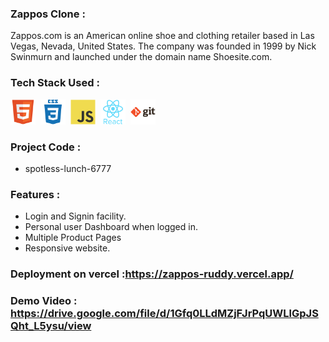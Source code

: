### Zappos Clone  :

Zappos.com is an American online shoe and clothing retailer based in Las Vegas, Nevada, United States. The company was founded in 1999 by Nick Swinmurn and launched under the domain name Shoesite.com.



### Tech Stack Used :

<div>
  <img src="https://github.com/devicons/devicon/blob/master/icons/html5/html5-original.svg" title="HTML5" alt="HTML" width="40" height="40"/>&nbsp;
  <img src="https://github.com/devicons/devicon/blob/master/icons/css3/css3-plain-wordmark.svg"  title="CSS3" alt="CSS" width="40" height="40"/>&nbsp;
  <img src="https://github.com/devicons/devicon/blob/master/icons/javascript/javascript-original.svg" title="JavaScript" alt="JavaScript" width="40" height="40"/>&nbsp;
  <img src="https://github.com/devicons/devicon/blob/master/icons/react/react-original-wordmark.svg" title="React" alt="React" width="40" height="40"/>&nbsp;
  <img src="https://github.com/devicons/devicon/blob/master/icons/git/git-original-wordmark.svg" title="Git" **alt="Git" width="40" height="40"/>
</div>

### Project Code : 
- spotless-lunch-6777

### Features :

- Login and Signin facility.
- Personal user Dashboard when logged in.
- Multiple Product Pages 
- Responsive website.

### Deployment on vercel :https://zappos-ruddy.vercel.app/

### Demo Video : https://drive.google.com/file/d/1Gfq0LLdMZjFJrPqUWLlGpJSQht_L5ysu/view


